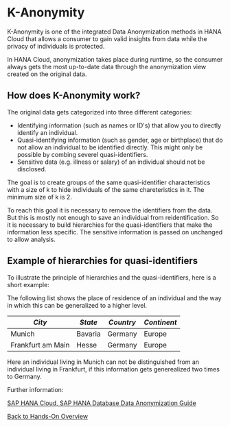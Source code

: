 # K-Anonymity

K-Anonymity is one of the integrated Data Anonymization methods in HANA Cloud that allows a consumer to gain valid insights from data while the privacy of individuals is protected. 

In HANA Cloud, anonymization takes place during runtime, so the consumer always gets the most up-to-date data through the anonymization view created on the original data.

## How does K-Anonymity work?

The original data gets categorized into three different categories:

- Identifying information (such as names or ID's) that allow you to directly identify an individual.
- Quasi-identifying information (such as gender, age or birthplace) that do not allow an individual to be identified directly. This might only be possible by combing severel quasi-identifiers. 
- Sensitive data (e.g. illness or salary) of an individual should not be disclosed.

The goal is to create groups of the same quasi-identifier characteristics with a size of k to hide individuals of the same chareteristics in it. The minimum size of k is 2.

To reach this goal it is necessary to remove the identifiers from the data. But this is mostly not enough to save an individual from reidentification. So it is necessary to build hierarchies for the quasi-identifiers that make the information less specific. The sensitive information is passed on unchanged to allow analysis.

## Example of hierarchies for quasi-identifiers

To illustrate the principle of hierarchies and the quasi-identifiers, here is a short example:

The following list shows the place of residence of an individual and the way in which this can be generalized to a higher level.

_City_ | _State_ | _Country_ | _Continent_ |
-|-|-|-|
Munich | Bavaria | Germany | Europe |
Frankfurt am Main | Hesse | Germany | Europe |

Here an individual living in Munich can not be distinguished from an individual living in Frankfurt, if this information gets generealized two times to Germany.

Further information:

[SAP HANA Cloud, SAP HANA Database Data Anonymization Guide](https://help.sap.com/viewer/2f789e82e97d4f4e9416547abfbd012e/2021_01_QRC/en-US/a66e8541c4004f048630f8a55f67ad37.html)

[Back to Hands-On Overview](./README.md)
